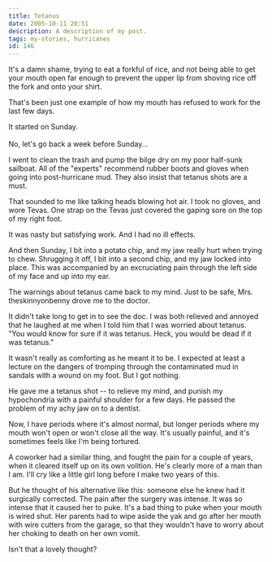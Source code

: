 ```yaml
---
title: Tetanus
date: 2005-10-11 20:51
description: A description of my post.
tags: my-stories, hurricanes
id: 146
---
```

It's a damn shame, trying to eat a forkful of rice, and not being able to get your mouth open far enough to prevent the upper lip from shoving rice off the fork and onto your shirt.

That's been just one example of how my mouth has refused to work for the last few days.

It started on Sunday.
<span class="spanEndPreview">&nbsp;</span><br /><br />No, let's go back a week before Sunday...

I went to clean the trash and pump the bilge dry on my poor half-sunk sailboat.  All of the "experts" recommend rubber boots and gloves when going into post-hurricane mud.  They also insist that tetanus shots are a must.

That sounded to me like talking heads blowing hot air.  I took no gloves, and wore Tevas.  One strap on the Tevas just covered the gaping sore on the top of my right foot.

It was nasty but satisfying work.  And I had no ill effects.

And then Sunday, I bit into a potato chip, and my jaw really hurt when trying to chew.  Shrugging it off, I bit into a second chip, and my jaw locked into place.  This was accompanied by an excruciating pain through the left side of my face and up into my ear.

The warnings about tetanus came back to my mind.  Just to be safe, Mrs. theskinnyonbenny drove me to the doctor.

It didn't take long to get in to see the doc.  I was both relieved and annoyed that he laughed at me when I told him that I was worried about tetanus.  "You would know for sure if it was tetanus.  Heck, you would be dead if it was tetanus."

It wasn't really as comforting as he meant it to be.  I expected at least a lecture on the dangers of tromping through the contaminated mud in sandals with a wound on my foot. But I got nothing.

He gave me a tetanus shot -- to relieve my mind, and punish my hypochondria with a painful shoulder for a few days.  He passed the problem of my achy jaw on to a dentist.

Now, I have periods where it's almost normal, but longer periods where my mouth won't open or won't close all the way.  It's usually painful, and it's sometimes feels like I'm being tortured.

A coworker had a similar thing, and fought the pain for a couple of years, when it cleared itself up on its own volition.  He's clearly more of a man than I am.  I'll cry like a little girl long before I make two years of this.

But he thought of his alternative like this:  someone else he knew had it surgically corrected.  The pain after the surgery was intense.  It was so intense that it caused her to puke.  It's a bad thing to puke when your mouth is wired shut.  Her parents had to wipe aside the yak and go after her mouth with wire cutters from the garage, so that they wouldn't have to worry about her choking to death on her own vomit.

Isn't that a lovely thought?
